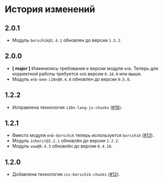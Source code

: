 История изменений
=================

2.0.1
-----

* Модуль `borschik@1.4.1` обновлен до версии `1.5.2`.

2.0.0
-----

* **[ major ]** Изменились требования к версии модуля `enb`. Теперь для корректной работы требуется `enb` версии `0.16.0` или выше.
* Модуль `enb-bem-i18n@0.4.0` обновлен до версии `0.5.0`.

1.2.2
-----

* Исправлена технология `i18n-lang-js-chunks` ([#16]).

1.2.1
-----

* Вместо модуля `enb-borschik` теперь используется `borschik` ([#13]).
* Модуль `inherit@2.2.1` обновлён до версии `2.2.2`.
* Модуль `vow@0.4.3` обновлён до версии `0.4.10`.

1.2.0
-----

* Добавлена технология `css-borschik-chunks` ([#12]).

[#16]: https://github.com/enb-make/enb-bembundle/issues/16
[#13]: https://github.com/enb-make/enb-bembundle/issues/13
[#12]: https://github.com/enb-make/enb-bembundle/pull/12
